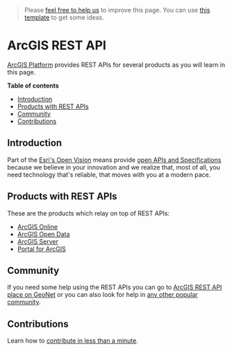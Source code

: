 > Please [feel free to help us](#contributions) to improve this page. You can use [this template](https://github.com/esri-es/awesome-arcgis/blob/master/RESOURCE_PAGE_TEMPLATE.md) to get some ideas.

# ArcGIS REST API
[ArcGIS Platform](../../README.md#about-arcgis) provides REST APIs for several products
as you will learn in this page.

<!-- START doctoc generated TOC please keep comment here to allow auto update -->
<!-- DON'T EDIT THIS SECTION, INSTEAD RE-RUN doctoc TO UPDATE -->
**Table of contents**

- [Introduction](#introduction)
- [Products with REST APIs](#products-with-rest-apis)
- [Community](#community)
- [Contributions](#contributions)

<!-- END doctoc generated TOC please keep comment here to allow auto update -->

## Introduction
Part of the [Esri's Open Vision](http://www.esri.com/software/open) means provide
[open APIs and Specifications](http://www.esri.com/software/open/open-apis-and-specs)
because we believe in your innovation and we realize that, most of all, you need
technology that's reliable, that moves with you at a modern pace.

## Products with REST APIs
These are the products which relay on top of REST APIs:
* [ArcGIS Online](../../products/arcgis-online/rest-apis/README.md)
* [ArcGIS Open Data](../../products/arcgis-online/rest-apis/README.md#arcGIS-open-data)
* [ArcGIS Server](../../products/arcgis-enterprise/arcgis-server/README.md#rest-api)
* [Portal for ArcGIS](../../products/arcgis-enterprise/portal-for-arcgis/README.md#rest-api)

## Community
If you need some help using the REST APIs you can go to
[ArcGIS REST API place on GeoNet](https://community.esri.com/community/developers/web-developers/arcgis-rest-api)
or you can also look for help in [any other popular community](../../README.md#arcgis-community).

## Contributions

Learn how to [contribute in less than a minute](https://github.com/hhkaos/awesome-arcgis/blob/master/CONTRIBUTING.md).